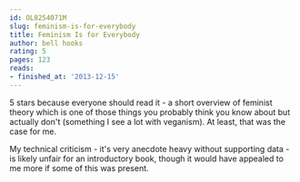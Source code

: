 ```yaml
---
id: OL8254071M
slug: feminism-is-for-everybody
title: Feminism Is for Everybody
author: bell hooks
rating: 5
pages: 123
reads:
- finished_at: '2013-12-15'
---
```

5 stars because everyone should read it - a short overview of feminist theory which is one of those things you probably think you know about but actually don't (something I see a lot with veganism). At least, that was the case for me.

My technical criticism - it's very anecdote heavy without supporting data - is likely unfair for an introductory book, though it would have appealed to me more if some of this was present.
